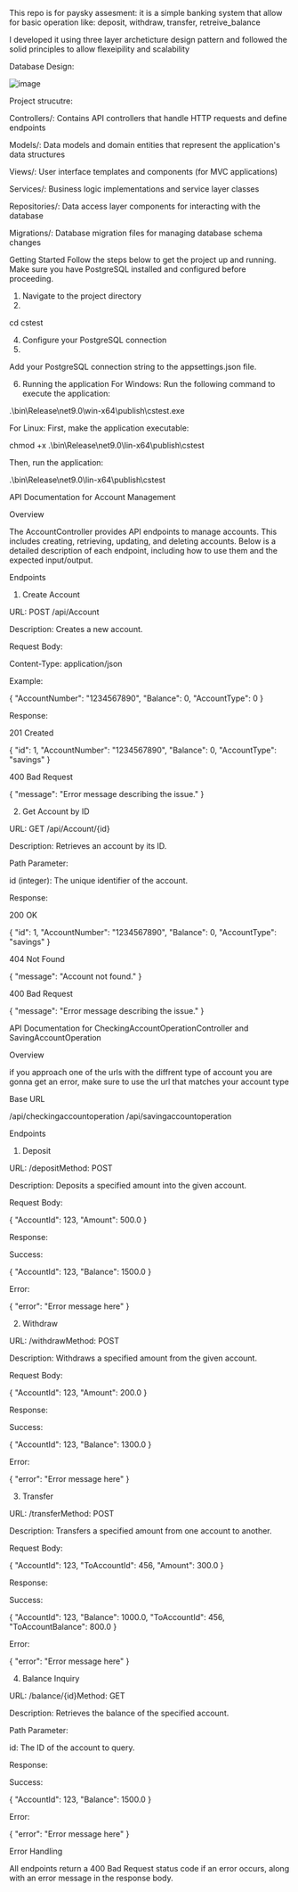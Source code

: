 This repo is for paysky assesment:
it is a simple banking system that allow for basic operation like: deposit, withdraw, transfer, retreive_balance

I developed it using three layer archeticture design pattern and followed the solid principles to allow flexeipility and scalability


Database Design:

![image](https://github.com/user-attachments/assets/ba862baa-673a-4600-8d70-2d777af74ed5)


Project strucutre:

Controllers/: Contains API controllers that handle HTTP requests and define endpoints

Models/: Data models and domain entities that represent the application's data structures

Views/: User interface templates and components (for MVC applications)

Services/: Business logic implementations and service layer classes

Repositories/: Data access layer components for interacting with the database

Migrations/: Database migration files for managing database schema changes

Getting Started
Follow the steps below to get the project up and running. Make sure you have PostgreSQL installed and configured before proceeding.

1. Navigate to the project directory
2. 
cd cstest

4. Configure your PostgreSQL connection
5. 
Add your PostgreSQL connection string to the appsettings.json file.

6. Running the application
For Windows:
Run the following command to execute the application:

.\bin\Release\net9.0\win-x64\publish\cstest.exe

For Linux:
First, make the application executable:

chmod +x .\bin\Release\net9.0\lin-x64\publish\cstest

Then, run the application:

.\bin\Release\net9.0\lin-x64\publish\cstest


API Documentation for Account Management

Overview

The AccountController provides API endpoints to manage accounts. This includes creating, retrieving, updating, and deleting accounts. Below is a detailed description of each endpoint, including how to use them and the expected input/output.

Endpoints

1. Create Account

URL: POST /api/Account

Description: Creates a new account.

Request Body:

Content-Type: application/json

Example:

{
 "AccountNumber": "1234567890",
 "Balance": 0,
 "AccountType": 0
}

Response:

201 Created

{
  "id": 1,
  "AccountNumber": "1234567890",
 "Balance": 0,
 "AccountType": "savings"
}

400 Bad Request

{
  "message": "Error message describing the issue."
}

2. Get Account by ID

URL: GET /api/Account/{id}

Description: Retrieves an account by its ID.

Path Parameter:

id (integer): The unique identifier of the account.

Response:

200 OK

{
  "id": 1,
  "AccountNumber": "1234567890",
 "Balance": 0,
 "AccountType": "savings"
}

404 Not Found

{
  "message": "Account not found."
}

400 Bad Request

{
  "message": "Error message describing the issue."
}

API Documentation for CheckingAccountOperationController and SavingAccountOperation

Overview

if you approach one of the urls with the diffrent type of account you are gonna get an error, make sure to use the url that matches your account type

Base URL

/api/checkingaccountoperation
/api/savingaccountoperation

Endpoints

1. Deposit

URL: /depositMethod: POST

Description: Deposits a specified amount into the given account.

Request Body:

{
  "AccountId": 123,
  "Amount": 500.0
}

Response:

Success:

{
  "AccountId": 123,
  "Balance": 1500.0
}

Error:

{
  "error": "Error message here"
}

2. Withdraw

URL: /withdrawMethod: POST

Description: Withdraws a specified amount from the given account.

Request Body:

{
  "AccountId": 123,
  "Amount": 200.0
}

Response:

Success:

{
  "AccountId": 123,
  "Balance": 1300.0
}

Error:

{
  "error": "Error message here"
}

3. Transfer

URL: /transferMethod: POST

Description: Transfers a specified amount from one account to another.

Request Body:

{
  "AccountId": 123,
  "ToAccountId": 456,
  "Amount": 300.0
}

Response:

Success:

{
  "AccountId": 123,
  "Balance": 1000.0,
  "ToAccountId": 456,
  "ToAccountBalance": 800.0
}

Error:

{
  "error": "Error message here"
}

4. Balance Inquiry

URL: /balance/{id}Method: GET

Description: Retrieves the balance of the specified account.

Path Parameter:

id: The ID of the account to query.

Response:

Success:

{
  "AccountId": 123,
  "Balance": 1500.0
}

Error:

{
  "error": "Error message here"
}

Error Handling

All endpoints return a 400 Bad Request status code if an error occurs, along with an error message in the response body.

